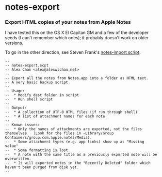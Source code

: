 # notes-export

### Export HTML copies of your notes from Apple Notes

I have tested this on the OS X El Capitan GM and a few of the developer seeds (I can't remember which ones); it probably doesn't work on older versions.

To go in the other direction, see Steven Frank's [notes-import script](https://github.com/panicsteve/notes-import).

    --
    -- notes-export.scpt
    -- Alex Chan <alex@alexwlchan.net>
    --
    -- Export all the notes from Notes.app into a folder as HTML text.
    -- A very basic backup script.
    --
    -- Usage:
    --  * Modify dest folder in script
    --  * Run shell script
    --
    -- Output:
    --  * A collection of UTF-8 HTML files (if run through shell)
    --  * A list of attachment names for each note.
    --
    -- Known issues:
    --  * Only the names of attachments are exported, not the files themselves.  (Look for the files in ~Library/Group Containers/group.com.apple.notes/Media).
    --  * Some attachment types (e.g. app links) show up as "Missing value"
    --  * Some formatting is lost.
    --  * A note with the same title as a previously exported note will be overwritten.
    --  * It will exported notes in the "Recently Deleted" folder which haven't been purged from disk yet.
    --
